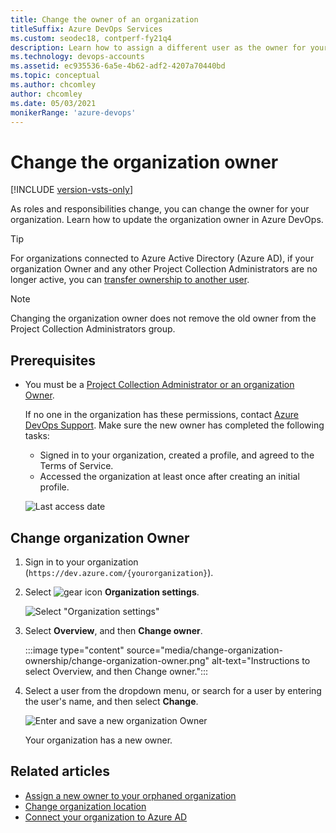 ```yaml
---
title: Change the owner of an organization
titleSuffix: Azure DevOps Services
ms.custom: seodec18, contperf-fy21q4
description: Learn how to assign a different user as the owner for your organization. Also learn what permissions are required to make updates.
ms.technology: devops-accounts
ms.assetid: ec935536-6a5e-4b62-adf2-4207a70440bd
ms.topic: conceptual
ms.author: chcomley
author: chcomley
ms.date: 05/03/2021
monikerRange: 'azure-devops'
---
```


# Change the organization owner

[!INCLUDE [version-vsts-only](../../includes/version-vsts-only.md)]

As roles and responsibilities change, you can change the owner for your organization. Learn how to update the organization owner in Azure DevOps.

> [!TIP]
> For organizations connected to Azure Active Directory (Azure AD),  if your organization Owner and any other Project Collection Administrators are no longer active, you can [transfer ownership to another user](resolve-orphaned-organization.md).  

> [!NOTE]  
> Changing the organization owner does not remove the old owner from the Project Collection Administrators group.

<a name="ChangeOwner"></a>

## Prerequisites

- You must be a [Project Collection Administrator or an organization Owner](../security/lookup-organization-owner-admin.md).  
  
  If no one in the organization has these permissions, contact
[Azure DevOps Support](https://developercommunity.visualstudio.com/spaces/21/index.html). Make sure the new owner has completed the following tasks:

  * Signed in to your organization, created a profile, and agreed to the Terms of Service.
  * Accessed the organization at least once after creating an initial profile.

   ![Last access date](media/change-organization-ownership/user-last-access.png)

## Change organization Owner

1. Sign in to your organization (`https://dev.azure.com/{yourorganization}`).

2. Select ![gear icon](../../media/icons/gear-icon.png) **Organization settings**.

    ![Select "Organization settings"](../../media/settings/open-admin-settings-vert.png)

3. Select **Overview**, and then **Change owner**.  

    :::image type="content" source="media/change-organization-ownership/change-organization-owner.png" alt-text="Instructions to select Overview, and then Change owner.":::

4. Select a user from the dropdown menu, or search for a user by entering the user's name, and then select **Change**.

    ![Enter and save a new organization Owner](media/change-organization-ownership/save-new-organization-owner.png)

   Your organization has a new owner.

## Related articles

- [Assign a new owner to your orphaned organization](resolve-orphaned-organization.md)
- [Change organization location](change-organization-location.md)
- [Connect your organization to Azure AD](connect-organization-to-azure-ad.md)

 
